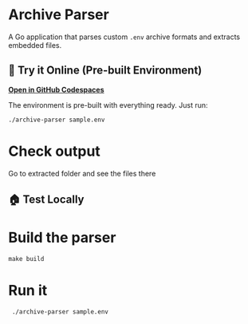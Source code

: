 # Archive Parser

A Go application that parses custom `.env` archive formats and extracts embedded files.

## 🚀 Try it Online (Pre-built Environment)

**[Open in GitHub Codespaces](https://codespaces.new/echi22/archive-parser)**

The environment is pre-built with everything ready. Just run:
```
./archive-parser sample.env
```

# Check output

Go to extracted folder and see the files there

## 🏠 Test Locally

# Build the parser

```
make build
```

# Run it
```
 ./archive-parser sample.env
```
